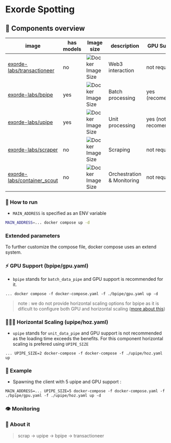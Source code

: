 # Exorde Spotting

## 🐳 Components overview

| image | has models | Image size | description | GPU Support | Build Status | Version |
| --- | --- | --- | --- | --- | --- | --- |
| [exorde-labs/transactioneer](https://github.com/exorde-labs/transactioneer/tree/main) | no |  ![Docker Image Size](https://img.shields.io/docker/image-size/exordelabs/transactioneer) | Web3 interaction | not required | [![Build](https://github.com/exorde-labs/transactioneer/actions/workflows/build_docker_production.yaml/badge.svg)](https://github.com/exorde-labs/transactioneer/actions/workflows/build_docker_production.yaml) | ![Docker Image Version](https://img.shields.io/docker/v/exordelabs/transactioneer)|
| [exorde-labs/bpipe](https://github.com/exorde-labs/bpipe/tree/main) | yes |  ![Docker Image Size](https://img.shields.io/docker/image-size/exordelabs/bpipe) | Batch processing | yes (recomended) | [![Build](https://github.com/exorde-labs/bpipe/actions/workflows/build_docker_production.yaml/badge.svg)](https://github.com/exorde-labs/bpipe/actions/workflows/build_docker_production.yaml) | ![Docker Image Version](https://img.shields.io/docker/v/exordelabs/bpipe)|
| [exorde-labs/upipe](https://github.com/exorde-labs/upipe/tree/main) | yes |  ![Docker Image Size](https://img.shields.io/docker/image-size/exordelabs/upipe) | Unit processing | yes (not recomended) | [![Build](https://github.com/exorde-labs/upipe/actions/workflows/build_docker_production.yaml/badge.svg)](https://github.com/exorde-labs/upipe/actions/workflows/build_docker_production.yaml) |![Docker Image Version](https://img.shields.io/docker/v/exordelabs/upipe)|
| [exorde-labs/scraper](https://github.com/exorde-labs/scraper/tree/main) | no |  ![Docker Image Size](https://img.shields.io/docker/image-size/exordelabs/scraper) | Scraping | not required |  |
| [exorde-labs/container_scout](https://github.com/exorde-labs/container_scout/tree/main) | no | ![Docker Image Size](https://img.shields.io/docker/image-size/exordelabs/container_scout)| Orchestration & Monitoring | not required | [![Build](https://github.com/exorde-labs/container_scout/actions/workflows/build_docker_production.yaml/badge.svg)](https://github.com/exorde-labs/container_scout/actions/workflows/build_docker_production.yaml) |![Docker Image Version](https://img.shields.io/docker/v/exordelabs/container_scout)|

### 📘 How to run

- `MAIN_ADDRESS` is specified as an ENV variable

```bash
MAIN_ADDRESS=... docker compose up -d
```

### Extended parameters

To further customize the compose file, docker compose uses an extend system.

### ⚡ GPU Support (bpipe/gpu.yaml)

- `bpipe` stands for `batch_data_pipe` and GPU support is recommended for it.

```
... docker compose -f docker-compose.yaml -f ./bpipe/gpu.yaml up -d
```

> note : we do not provide horizontal scaling options for bpipe as it is dificult to configure both GPU
> and horizontal scaling ([more about this](https://github.com/exorde-labs/Exorde-Client-Microservice-Mint/issues/1))

### 🧑‍🤝‍🧑 Horizontal Scaling (upipe/hoz.yaml)

- `upipe` stands for `unit_data_pipe` and GPU support is not recommended as the loading time exceeds the benefits. 
For this component horizontal scaling is prefered using `UPIPE_SIZE`

```
... UPIPE_SIZE=2 docker-compose -f docker-compose -f ./upipe/hoz.yaml up
```

### 📘 Example

- Spawning the client with 5 upipe and GPU support :
```
MAIN_ADDRESS=... UPIPE_SIZE=5 docker-compose -f docker-compose.yaml -f ./bpipe/gpu.yaml -f ./upipe/hoz.yaml up -d
```

### 👁️ Monitoring

### 💬 About it
> scrap -> upipe -> bpipe -> transactioneer
